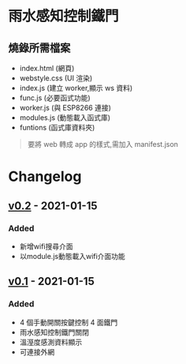 # 雨水感知控制鐵門

## 燒錄所需檔案

- index.html (網頁)
- webstyle.css (UI 渲染)
- index.js (建立 worker,顯示 ws 資料)
- func.js (必要函式功能)
- worker.js (與 ESP8266 連接)
- modules.js (動態載入函式庫)
- funtions (函式庫資料夾)

> 要將 web 轉成 app 的樣式,需加入 manifest.json

# Changelog

## [v0.2] - 2021-01-15

### Added

- 新增wifi搜尋介面
- 以module.js動態載入wifi介面功能

## [v0.1] - 2021-01-15

### Added

- 4 個手動開關按鍵控制 4 面鐵門
- 雨水感知控制鐵門關閉
- 溫溼度感測資料顯示
- 可連接外網

[v0.2]: http://10.10.10.103:10080/cmsg-esp8266-web/cmsg-ironrolldoor-control/compare/v0.1...v0.2
[v0.1]: http://10.10.10.103:10080/cmsg-esp8266-web/cmsg-ironrolldoor-control/tags/v0.1
